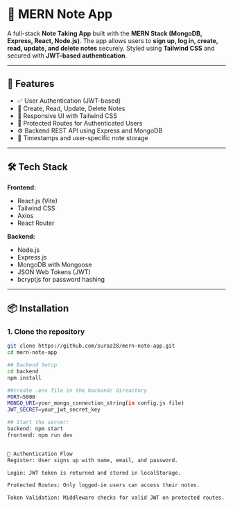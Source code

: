 # 📝 MERN Note App

A full-stack **Note Taking App** built with the **MERN Stack (MongoDB, Express, React, Node.js)**. The app allows users to **sign up, log in, create, read, update, and delete notes** securely. Styled using **Tailwind CSS** and secured with **JWT-based authentication**.

---

## 🚀 Features

- ✅ User Authentication (JWT-based)
- 🧠 Create, Read, Update, Delete Notes
- 🌙 Responsive UI with Tailwind CSS
- 🔐 Protected Routes for Authenticated Users
- ⚙️ Backend REST API using Express and MongoDB
- 🧾 Timestamps and user-specific note storage

---

## 🛠️ Tech Stack

**Frontend:**
- React.js (Vite)
- Tailwind CSS
- Axios
- React Router

**Backend:**
- Node.js
- Express.js
- MongoDB with Mongoose
- JSON Web Tokens (JWT)
- bcryptjs for password hashing

---

## 📦 Installation

### 1. Clone the repository

```bash
git clone https://github.com/suraz28/mern-note-app.git
cd mern-note-app

## Backend Setup
cd backend
npm install

##create .env file in the backend/ direactory
PORT=5000
MONGO_URI=your_mongo_connection_string(in config.js file)
JWT_SECRET=your_jwt_secret_key

## Start the server:
backend: npm start
frontend: npm run dev


🔐 Authentication Flow
Register: User signs up with name, email, and password.

Login: JWT token is returned and stored in localStorage.

Protected Routes: Only logged-in users can access their notes.

Token Validation: Middleware checks for valid JWT on protected routes.